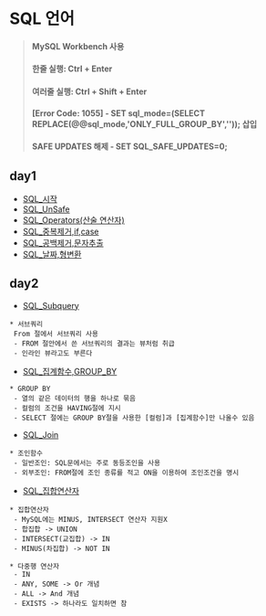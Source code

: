 # SQL 언어

> #### MySQL Workbench 사용
> #### 한줄 실행: Ctrl + Enter
> #### 여러줄 실행: Ctrl + Shift + Enter
> #### [Error Code: 1055] - SET sql_mode=(SELECT REPLACE(@@sql_mode,'ONLY_FULL_GROUP_BY','')); 삽입
> #### SAFE UPDATES 해제 - SET SQL_SAFE_UPDATES=0;

## day1
* [SQL_시작](https://github.com/Sehun-github/KFO.BigData_Analysis/tree/main/SQL/File/SQL_시작.sql)
* [SQL_UnSafe](https://github.com/Sehun-github/KFO.BigData_Analysis/tree/main/SQL/File/SQL_UnSafe.sql)
* [SQL_Operators(산술 연산자)](https://github.com/Sehun-github/KFO.BigData_Analysis/tree/main/SQL/File/SQL_Operators(산술연산자).sql)
* [SQL_중복제거,if,case](https://github.com/Sehun-github/KFO.BigData_Analysis/tree/main/SQL/File/SQL_중복제거,if,case.sql)
* [SQL_공백제거,문자추출](https://github.com/Sehun-github/KFO.BigData_Analysis/tree/main/SQL/File/SQL_공백제거,문자추출.sql)
* [SQL_날짜,형변환](https://github.com/Sehun-github/KFO.BigData_Analysis/tree/main/SQL/File/SQL_날짜,형변환.sql)

## day2
* [SQL_Subquery](https://github.com/Sehun-github/KFO.BigData_Analysis/tree/main/SQL/File/SQL_Subquery.sql)
```
* 서브쿼리
 From 절에서 서브쿼리 사용
 - FROM 절안에서 쓴 서브쿼리의 결과는 뷰처럼 취급
 - 인라인 뷰라고도 부른다
```
* [SQL_집계함수,GROUP_BY](https://github.com/Sehun-github/KFO.BigData_Analysis/tree/main/SQL/File/SQL_집계함수,GROUP_BY.sql)
```
* GROUP BY
 - 열의 같은 데이터의 행을 하나로 묶음
 - 컬럼의 조건을 HAVING절에 지시
 - SELECT 절에는 GROUP BY절을 사용한 [컬럼]과 [집계함수]만 나올수 있음
```
* [SQL_Join](https://github.com/Sehun-github/KFO.BigData_Analysis/tree/main/SQL/File/SQL_Join.sql)
```
* 조인함수
 - 일반조인: SQL문에서는 주로 동등조인을 사용
 - 외부조인: FROM절에 조인 종류를 적고 ON을 이용하여 조인조건을 명시
```

* [SQL_집합연산자](https://github.com/Sehun-github/KFO.BigData_Analysis/tree/main/SQL/File/SQL_집합연산자.sql)
```
* 집합연산자
 - MySQL에는 MINUS, INTERSECT 연산자 지원X
 - 합집합 -> UNION
 - INTERSECT(교집합) -> IN
 - MINUS(차집합) -> NOT IN

* 다중행 연산자
 - IN
 - ANY, SOME -> Or 개념
 - ALL -> And 개념
 - EXISTS -> 하나라도 일치하면 참
```
